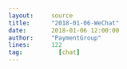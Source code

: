 ```yaml
---
layout:     source 
title:      "2018-01-06-WeChat"
date:       2018-01-06 12:00:00
author:     "PaymentGroup"
lines:      122 
tag:		  [chat]
---
```


